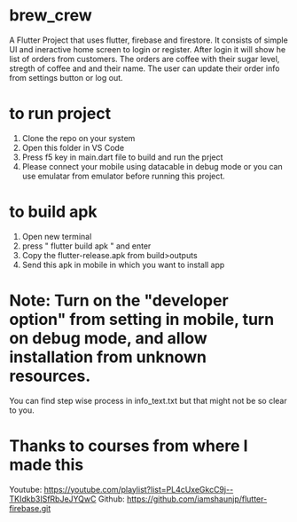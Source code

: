 # brew_crew

A Flutter Project that uses flutter, firebase and firestore. It consists of simple UI and ineractive home screen to login or register. After login it will show he list of orders from customers. The orders are coffee with their sugar level, stregth of coffee and and their name. The user can update their order info from settings button or log out.

# to run project

1) Clone the repo on your system
2) Open this folder in VS Code
3) Press f5 key in main.dart file to build and run the prject
4) Please connect your mobile using datacable in debug mode or you can use emulatar from emulator before running this project.

# to build apk
 1) Open new terminal 
 2) press " flutter build apk " and enter
 3) Copy the flutter-release.apk from build>outputs
 4) Send this apk in mobile in which you want to install app

# Note: Turn on the "developer option" from setting in mobile, turn on debug mode, and allow installation from unknown resources.

You can find step wise process in info_text.txt but that might not be so clear to you. 


# Thanks to courses from where I made this

Youtube: https://youtube.com/playlist?list=PL4cUxeGkcC9j--TKIdkb3ISfRbJeJYQwC
Github: https://github.com/iamshaunjp/flutter-firebase.git
